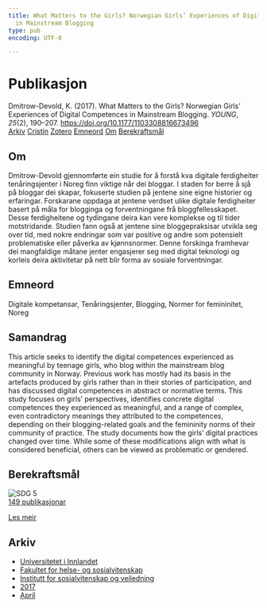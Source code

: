```yaml
---
title: What Matters to the Girls? Norwegian Girls’ Experiences of Digital Competences
  in Mainstream Blogging
type: pub
encoding: UTF-8

---
```

<h1>Publikasjon</h1>
<article id="csl-bib-container-RYYQC855" class="csl-bib-container">
  <div class="csl-bib-body"> <div class="csl-entry">Dmitrow-Devold, K. (2017). What Matters to the Girls? Norwegian Girls’ Experiences of Digital Competences in Mainstream Blogging. <i>YOUNG</i>, <i>25</i>(2), 190–207. <a href="https://doi.org/10.1177/1103308816673496">https://doi.org/10.1177/1103308816673496</a></div> </div>
  <div class="csl-bib-buttons">
    <a href="#taxonomy-article-RYYQC855" alt="archive" class="csl-bib-button">Arkiv</a>
    <a href="https://app.cristin.no/results/show.jsf?id=1463808" alt="Cristin" class="csl-bib-button">Cristin</a>
    <a href="http://zotero.org/groups/5881554/items/RYYQC855" alt="Zotero" class="csl-bib-button">Zotero</a>
    <a href="#keywords-article-RYYQC855" alt="keywords" class="csl-bib-button">Emneord</a>
    <a href="#about-article-RYYQC855" alt="about_pub" class="csl-bib-button">Om</a>
    <a href="#sdg-article-RYYQC855" alt="sdg" class="csl-bib-button">Berekraftsmål</a>
  </div>
  <div id="csl-bib-meta-container-RYYQC855"></div>
</article>
<div id="csl-bib-meta-RYYQC855" class="csl-bib-meta">
  <article id="about-article-RYYQC855" class="about_pub-article">
    <h1>Om</h1>
    Dmitrow-Devold gjennomførte ein studie for å forstå kva digitale ferdigheiter tenåringsjenter i Noreg finn viktige når dei bloggar. I staden for berre å sjå på bloggar dei skapar, fokuserte studien på jentene sine eigne historier og erfaringar. Forskarane oppdaga at jentene verdset ulike digitale ferdigheiter basert på måla for blogginga og forventningane frå bloggfellesskapet. Desse ferdigheitene og tydingane deira kan vere komplekse og til tider motstridande. Studien fann også at jentene sine bloggepraksisar utvikla seg over tid, med nokre endringar som var positive og andre som potensielt problematiske eller påverka av kjønnsnormer. Denne forskinga framhevar dei mangfaldige måtane jenter engasjerer seg med digital teknologi og korleis deira aktivitetar på nett blir forma av sosiale forventningar.
  </article>
  <article id="keywords-article-RYYQC855" class="keywords-article">
    <h1>Emneord</h1>
    Digitale kompetansar, Tenåringsjenter, Blogging, Normer for femininitet, Noreg
  </article>
  <article id="abstract-article-RYYQC855" class="abstract-article">
    <h1>Samandrag</h1>
    This article seeks to identify the digital competences experienced as meaningful by teenage girls, who blog within the mainstream blog community in Norway. Previous work has mostly had its basis in the artefacts produced by girls rather than in their stories of participation, and has discussed digital competences in abstract or normative terms. This study focuses on girls’ perspectives, identifies concrete digital competences they experienced as meaningful, and a range of complex, even contradictory meanings they attributed to the competences, depending on their blogging-related goals and the femininity norms of their community of practice. The study documents how the girls’ digital practices changed over time. While some of these modifications align with what is considered beneficial, others can be viewed as problematic or gendered.
  </article>
  <article id="sdg-article-RYYQC855" class="sdg-article">
    <h1>Berekraftsmål</h1>
    <div class="sdg-container"><div id="sdg5" class="sdg">
        <img src="{{< params subfolder >}}images/sdg/sdg05_nn.png" class="image" alt="SDG 5">
        <div class="sdg-overlay">
          <a href="/nn/archive/?key=?sdg=5#archive" class="sdg-publication-count"><span>149</span> publikasjonar</a>
          <p><a href="https://fn.no/om-fn/fns-baerekraftsmaal/likestilling-mellom-kjoennene?lang=nno-NO" class="sdg-read-more">Les meir</a></p>
        </div>
      </div></div>
  </article>
  <article id="taxonomy-article-RYYQC855" class="taxonomy-article">
    <h1>Arkiv</h1>
    <ul>
      <li>
        <a href="/nn/archive/?key=3DCRN523">Universitetet i Innlandet</a>
      </li>
      <li>
        <a href="/nn/archive/?key=IDKFS3MX">Fakultet for helse- og sosialvitenskap</a>
      </li>
      <li>
        <a href="/nn/archive/?key=CU4VFGCV">Institutt for sosialvitenskap og veiledning</a>
      </li>
      <li>
        <a href="/nn/archive/?key=7JQ4YUQB">2017</a>
      </li>
      <li>
        <a href="/nn/archive/?key=HBHHDD9K">April</a>
      </li>
    </ul>
  </article>
</div>
